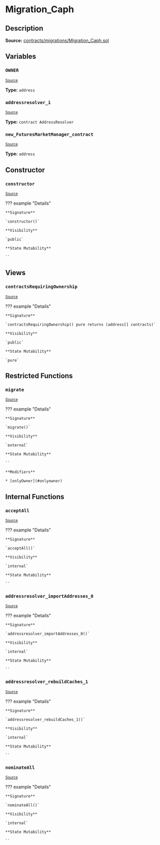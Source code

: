 # Migration_Caph

## Description

**Source:** [contracts/migrations/Migration_Caph.sol](https://github.com/Synthetixio/synthetix/tree/v2.96.0-alpha/contracts/migrations/Migration_Caph.sol)

## Variables

### `OWNER`

<sub>[Source](https://github.com/Synthetixio/synthetix/tree/v2.96.0-alpha/contracts/migrations/Migration_Caph.sol#L14)</sub>

**Type:** `address`

### `addressresolver_i`

<sub>[Source](https://github.com/Synthetixio/synthetix/tree/v2.96.0-alpha/contracts/migrations/Migration_Caph.sol#L21)</sub>

**Type:** `contract AddressResolver`

### `new_FuturesMarketManager_contract`

<sub>[Source](https://github.com/Synthetixio/synthetix/tree/v2.96.0-alpha/contracts/migrations/Migration_Caph.sol#L28)</sub>

**Type:** `address`

## Constructor

### `constructor`

<sub>[Source](https://github.com/Synthetixio/synthetix/tree/v2.96.0-alpha/contracts/migrations/Migration_Caph.sol#L30)</sub>

??? example "Details"

    **Signature**

    `constructor()`

    **Visibility**

    `public`

    **State Mutability**

    ``

## Views

### `contractsRequiringOwnership`

<sub>[Source](https://github.com/Synthetixio/synthetix/tree/v2.96.0-alpha/contracts/migrations/Migration_Caph.sol#L32)</sub>

??? example "Details"

    **Signature**

    `contractsRequiringOwnership() pure returns (address[] contracts)`

    **Visibility**

    `public`

    **State Mutability**

    `pure`

## Restricted Functions

### `migrate`

<sub>[Source](https://github.com/Synthetixio/synthetix/tree/v2.96.0-alpha/contracts/migrations/Migration_Caph.sol#L37)</sub>

??? example "Details"

    **Signature**

    `migrate()`

    **Visibility**

    `external`

    **State Mutability**

    ``

    **Modifiers**

    * [onlyOwner](#onlyowner)

## Internal Functions

### `acceptAll`

<sub>[Source](https://github.com/Synthetixio/synthetix/tree/v2.96.0-alpha/contracts/migrations/Migration_Caph.sol#L51)</sub>

??? example "Details"

    **Signature**

    `acceptAll()`

    **Visibility**

    `internal`

    **State Mutability**

    ``

### `addressresolver_importAddresses_0`

<sub>[Source](https://github.com/Synthetixio/synthetix/tree/v2.96.0-alpha/contracts/migrations/Migration_Caph.sol#L65)</sub>

??? example "Details"

    **Signature**

    `addressresolver_importAddresses_0()`

    **Visibility**

    `internal`

    **State Mutability**

    ``

### `addressresolver_rebuildCaches_1`

<sub>[Source](https://github.com/Synthetixio/synthetix/tree/v2.96.0-alpha/contracts/migrations/Migration_Caph.sol#L76)</sub>

??? example "Details"

    **Signature**

    `addressresolver_rebuildCaches_1()`

    **Visibility**

    `internal`

    **State Mutability**

    ``

### `nominateAll`

<sub>[Source](https://github.com/Synthetixio/synthetix/tree/v2.96.0-alpha/contracts/migrations/Migration_Caph.sol#L58)</sub>

??? example "Details"

    **Signature**

    `nominateAll()`

    **Visibility**

    `internal`

    **State Mutability**

    ``
